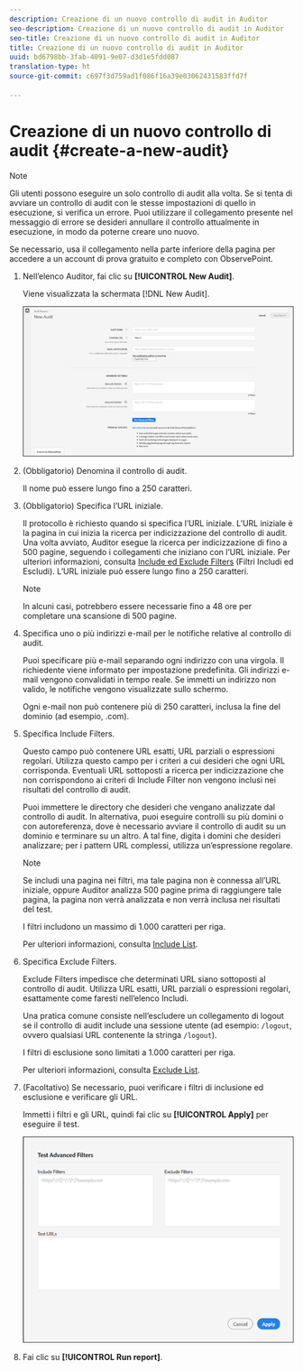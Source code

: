 ```yaml
---
description: Creazione di un nuovo controllo di audit in Auditor
seo-description: Creazione di un nuovo controllo di audit in Auditor
seo-title: Creazione di un nuovo controllo di audit in Auditor
title: Creazione di un nuovo controllo di audit in Auditor
uuid: bd6798bb-3fab-4091-9e07-d3d1e5fdd087
translation-type: ht
source-git-commit: c697f3d759ad1f086f16a39e03062431583ffd7f

---
```



# Creazione di un nuovo controllo di audit {#create-a-new-audit}

>[!NOTE]
>
>Gli utenti possono eseguire un solo controllo di audit alla volta. Se si tenta di avviare un controllo di audit con le stesse impostazioni di quello in esecuzione, si verifica un errore. Puoi utilizzare il collegamento presente nel messaggio di errore se desideri annullare il controllo attualmente in esecuzione, in modo da poterne creare uno nuovo.

Se necessario, usa il collegamento nella parte inferiore della pagina per accedere a un account di prova gratuito e completo con ObservePoint.

1. Nell’elenco Auditor, fai clic su **[!UICONTROL New Audit]**.

   Viene visualizzata la schermata [!DNL New Audit].

   ![](assets/config.png)

1. (Obbligatorio) Denomina il controllo di audit.

   Il nome può essere lungo fino a 250 caratteri.
1. (Obbligatorio) Specifica l’URL iniziale.

   Il protocollo è richiesto quando si specifica l’URL iniziale. L’URL iniziale è la pagina in cui inizia la ricerca per indicizzazione del controllo di audit. Una volta avviato, Auditor esegue la ricerca per indicizzazione di fino a 500 pagine, seguendo i collegamenti che iniziano con l’URL iniziale. Per ulteriori informazioni, consulta [Include ed Exclude Filters](../create-audit/filters.md#concept-23531490bb124981ba807ed1806e3257) (Filtri Includi ed Escludi). L’URL iniziale può essere lungo fino a 250 caratteri.

   >[!NOTE]
   >
   >In alcuni casi, potrebbero essere necessarie fino a 48 ore per completare una scansione di 500 pagine.

1. Specifica uno o più indirizzi e-mail per le notifiche relative al controllo di audit.

   Puoi specificare più e-mail separando ogni indirizzo con una virgola. Il richiedente viene informato per impostazione predefinita. Gli indirizzi e-mail vengono convalidati in tempo reale. Se immetti un indirizzo non valido, le notifiche vengono visualizzate sullo schermo.

   Ogni e-mail non può contenere più di 250 caratteri, inclusa la fine del dominio (ad esempio, .com).
1. Specifica Include Filters.

   Questo campo può contenere URL esatti, URL parziali o espressioni regolari. Utilizza questo campo per i criteri a cui desideri che ogni URL corrisponda. Eventuali URL sottoposti a ricerca per indicizzazione che non corrispondono ai criteri di Include Filter non vengono inclusi nei risultati del controllo di audit.

   Puoi immettere le directory che desideri che vengano analizzate dal controllo di audit. In alternativa, puoi eseguire controlli su più domini o con autoreferenza, dove è necessario avviare il controllo di audit su un dominio e terminare su un altro. A tal fine, digita i domini che desideri analizzare; per i pattern URL complessi, utilizza un’espressione regolare.

   >[!NOTE]
   >
   >Se includi una pagina nei filtri, ma tale pagina non è connessa all’URL iniziale, oppure Auditor analizza 500 pagine prima di raggiungere tale pagina, la pagina non verrà analizzata e non verrà inclusa nei risultati del test.

   I filtri includono un massimo di 1.000 caratteri per riga.

   Per ulteriori informazioni, consulta [Include List](../create-audit/filters.md#section-7626060a56a24b658f8c05f031ac3f5f).
1. Specifica Exclude Filters.

   Exclude Filters impedisce che determinati URL siano sottoposti al controllo di audit. Utilizza URL esatti, URL parziali o espressioni regolari, esattamente come faresti nell’elenco Includi.

   Una pratica comune consiste nell’escludere un collegamento di logout se il controllo di audit include una sessione utente (ad esempio: `/logout`, ovvero qualsiasi URL contenente la stringa `/logout`).

   I filtri di esclusione sono limitati a 1.000 caratteri per riga.

   Per ulteriori informazioni, consulta [Exclude List](../create-audit/filters.md#section-00aa5e10c878473b91ba0844bebe7ca9).
1. (Facoltativo) Se necessario, puoi verificare i filtri di inclusione ed esclusione e verificare gli URL.

   Immetti i filtri e gli URL, quindi fai clic su **[!UICONTROL Apply]** per eseguire il test.

   ![](assets/test-advanced-filters.png)

1. Fai clic su **[!UICONTROL Run report]**.
